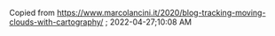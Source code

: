 Copied from https://www.marcolancini.it/2020/blog-tracking-moving-clouds-with-cartography/ ; 2022-04-27;10:08 AM